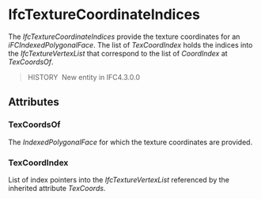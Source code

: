 # IfcTextureCoordinateIndices

The _IfcTextureCoordinateIndices_ provide the texture coordinates for an _iFCIndexedPolygonalFace_. The list of _TexCoordIndex_ holds the indices into the _IfcTextureVertexList_ that correspond to the list of _CoordIndex_ at _TexCoordsOf_.

> HISTORY&nbsp; New entity in IFC4.3.0.0

## Attributes

### TexCoordsOf
The _IndexedPolygonalFace_ for which the texture coordinates are provided.

### TexCoordIndex
List of index pointers into the _IfcTextureVertexList_ referenced by the inherited attribute _TexCoords_.
